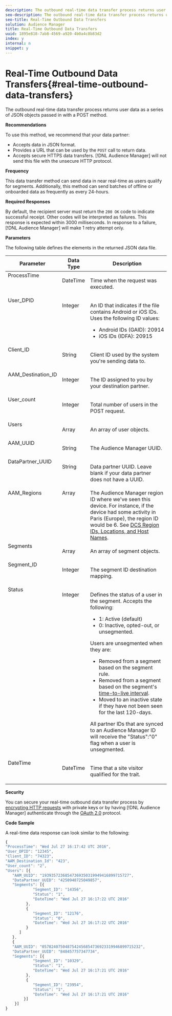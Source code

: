 ```yaml
---
description: The outbound real-time data transfer process returns user data as a series of JSON objects passed in with a POST method.
seo-description: The outbound real-time data transfer process returns user data as a series of JSON objects passed in with a POST method.
seo-title: Real-Time Outbound Data Transfers
solution: Audience Manager
title: Real-Time Outbound Data Transfers
uuid: 1895e818-7ab8-4569-a920-4b0a4c8b83d2
index: y
internal: n
snippet: y
---
```


# Real-Time Outbound Data Transfers{#real-time-outbound-data-transfers}

The outbound real-time data transfer process returns user data as a series of JSON objects passed in with a POST method.

<!-- 

c_outbound_json.xml

 -->

**Recommendations**

To use this method, we recommend that your data partner:

* Accepts data in JSON format. 
* Provides a URL that can be used by the `POST` call to return data. 
* Accepts secure HTTPS data transfers. [!DNL Audience Manager] will not send this file with the unsecure HTTP protocol.

**Frequency**

This data transfer method can send data in near real-time as users qualify for segments. Additionally, this method can send batches of offline or onboarded data as frequently as every 24-hours.

**Required Responses**

By default, the recipient server must return the `200 OK` code to indicate successful receipt. Other codes will be interpreted as failures. This response is expected within 3000 milliseconds. In response to a failure, [!DNL Audience Manager] will make 1 retry attempt only.

**Parameters**

The following table defines the elements in the returned JSON data file.  

<table id="table_68475F9D01ED4A44B5909234114AEDE2"> 
 <thead> 
  <tr> 
   <th colname="col1" class="entry"> Parameter </th> 
   <th colname="col2" class="entry"> Data Type </th> 
   <th colname="col3" class="entry"> Description </th> 
  </tr>
 </thead>
 <tbody> 
  <tr valign="top"> 
   <td colname="col1"> <span class="codeph"><span class="varname"> ProcessTime</span></span> </td> 
   <td colname="col2"> <p>DateTime </p> </td> 
   <td colname="col3"> <p>Time when the request was executed. </p> </td> 
  </tr> 
  <tr valign="top"> 
   <td colname="col1"><span class="codeph"><span class="varname"> User_DPID</span></span> </td> 
   <td colname="col2"> <p>Integer </p> </td> 
   <td colname="col3"> <p>An ID that indicates if the file contains Android or iOS IDs. Uses the following ID values: </p> 
    <ul id="ul_159306B0CF304DE0B9A9836D41263E70"> 
     <li id="li_46F9F4F9DDC34AB683AE2DF0317FBCAC">Android IDs (GAID): <span class="codeph"> 20914</span> </li> 
     <li id="li_57DEB2A7B9024A94A0E302EEA967AB0B">iOS IDs (IDFA): <span class="codeph"> 20915</span> </li> 
    </ul> </td> 
  </tr> 
  <tr valign="top"> 
   <td colname="col1"><span class="codeph"><span class="varname"> Client_ID</span></span> </td> 
   <td colname="col2"> <p>String </p> </td> 
   <td colname="col3"> <p>Client ID used by the system you're sending data to. </p> </td> 
  </tr> 
  <tr valign="top"> 
   <td colname="col1"><span class="codeph"><span class="varname"> AAM_Destination_ID</span></span> </td> 
   <td colname="col2"> <p>Integer </p> </td> 
   <td colname="col3"> <p>The ID assigned to you by your destination partner. </p> </td> 
  </tr> 
  <tr valign="top"> 
   <td colname="col1"><span class="codeph"><span class="varname"> User_count</span></span> </td> 
   <td colname="col2"> <p>Integer </p> </td> 
   <td colname="col3"> <p>Total number of users in the <span class="codeph"> POST</span> request. </p> </td> 
  </tr> 
  <tr valign="top"> 
   <td colname="col1"><span class="codeph"><span class="varname"> Users</span></span> </td> 
   <td colname="col2"> <p>Array </p> </td> 
   <td colname="col3"> <p>An array of user objects. </p> </td> 
  </tr> 
  <tr valign="top"> 
   <td colname="col1"><span class="codeph"><span class="varname"> AAM_UUID</span></span> </td> 
   <td colname="col2"> <p>String </p> </td> 
   <td colname="col3"> <p>The <span class="keyword"> Audience Manager</span> UUID. </p> </td> 
  </tr> 
  <tr valign="top"> 
   <td colname="col1"><span class="codeph"><span class="varname"> DataPartner_UUID</span></span> </td> 
   <td colname="col2"> <p>String </p> </td> 
   <td colname="col3"> <p>Data partner UUID. Leave blank if your data partner does not have a UUID. </p> </td> 
  </tr> 
  <tr valign="top"> 
   <td colname="col1"><span class="codeph"><span class="varname"> AAM_Regions</span></span> </td> 
   <td colname="col2"> Array </td> 
   <td colname="col3"> The <span class="keyword"> Audience Manager</span> region ID where we've seen this device. For instance, if the device had some activity in Paris (Europe), the region ID would be <span class="codeph"> 6</span>. See <a href="../../../c-api/dcs-intro/dcs-api-reference/dcs-regions.md#concept_01C1E017A6694D1EAF9BF65BFFA54091"> DCS Region IDs, Locations, and Host Names</a>. </td> 
  </tr> 
  <tr valign="top"> 
   <td colname="col1"><span class="codeph"><span class="varname"> Segments</span></span> </td> 
   <td colname="col2"> <p>Array </p> </td> 
   <td colname="col3"> <p>An array of segment objects. </p> </td> 
  </tr> 
  <tr valign="top"> 
   <td colname="col1"><span class="codeph"><span class="varname"> Segment_ID</span></span> </td> 
   <td colname="col2"> <p>Integer </p> </td> 
   <td colname="col3"> <p>The segment ID destination mapping. </p> </td> 
  </tr> 
  <tr valign="top"> 
   <td colname="col1"><span class="codeph"><span class="varname"> Status</span></span> </td> 
   <td colname="col2"> <p>Integer </p> </td> 
   <td colname="col3"> <p>Defines the status of a user in the segment. Accepts the following: </p> 
    <ul id="ul_42C4625E9543494586CF6D851A94E048"> 
     <li id="li_6F13809ECD78403FB3BDA626403E4B57"><span class="codeph"> 1</span>: Active (default) </li> 
     <li id="li_10952C8DF7AF4593805FA29028257E38"><span class="codeph"> 0</span>: Inactive, opted-out, or unsegmented. </li> 
    </ul> <p>Users are unsegmented when they are: </p> 
    <ul id="ul_E17B080D8DF14D548E1142A9201C1C14"> 
     <li id="li_8352B919A87242E68716FB9EC0443407">Removed from a segment based on the segment rule. </li> 
     <li id="li_83CFEAFE94C14A11AE198D56E80EBB8C">Removed from a segment based on the segment's <a href="../../../c-features/traits/segment-ttl-explained.md#concept_2F85D4E738754EF387328A9754E125B3"> time-to-live interval</a>. </li> 
     <li id="li_F48D1052BA2B45108225641292CC748D">Moved to an inactive state if they have not been seen for the last 120-days. </li> 
    </ul> <p>All partner IDs that are synced to an <span class="keyword"> Audience Manager</span> ID will receive the <span class="codeph"> "Status":"0"</span> flag when a user is unsegmented. </p> </td> 
  </tr> 
  <tr valign="top"> 
   <td colname="col1"><span class="codeph"><span class="varname"> DateTime</span></span> </td> 
   <td colname="col2"> <p>DateTime </p> </td> 
   <td colname="col3"> <p>Time that a site visitor qualified for the trait. </p> </td> 
  </tr> 
 </tbody> 
</table>

**Security**

You can secure your real-time outbound data transfer process by [encrypting HTTP requests](../../../c-integration/receiving-audience-data/real-time-outbound-transfers/digitally-signed-http-requests.md#concept_1E0F79C0142B4CA38CE03B173022A31C) with private keys or by having [!DNL Audience Manager] authenticate through the [OAuth 2.0](../../../c-integration/receiving-audience-data/real-time-outbound-transfers/oauth-in-outbound-transfers.md#concept_CA17FEF807BE48D8BAC17243234E50A1) protocol.

**Code Sample**

A real-time data response can look similar to the following: 

```js
{
"ProcessTime": "Wed Jul 27 16:17:42 UTC 2016",
"User_DPID": "12345",
"Client_ID": "74323",
"AAM_Destination_Id": "423",
"User_count": "2",
"Users": [{  
   "AAM_UUID": "19393572368547369350319949416899715727",
   "DataPartner_UUID": "4250948725049857",
   "Segments": [{
            "Segment_ID": "14356",
            "Status": "1",
            "DateTime": "Wed Jul 27 16:17:22 UTC 2016"
         },
         {
            "Segment_ID": "12176",
            "Status": "0",  
            "DateTime": "Wed Jul 27 16:17:22 UTC 2016"
         }
      ]
   },
   {
   "AAM_UUID": "0578240750487542456854736923319946899715232",
   "DataPartner_UUID": "848457757347734",
   "Segments": [{
            "Segment_ID": "10329",
            "Status": "1",
            "DateTime": "Wed Jul 27 16:17:21 UTC 2016"
         },
         {
            "Segment_ID": "23954",
            "Status": "1",
            "DateTime": "Wed Jul 27 16:17:21 UTC 2016"
        }]
    }]
}

```

